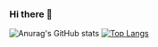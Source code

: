 ### Hi there 👋
![Anurag's GitHub stats](https://github-readme-stats.vercel.app/api?username=weedsx&theme=radical&show_icons=true)
[![Top Langs](https://github-readme-stats.vercel.app/api/top-langs/?username=weedsx)](https://github.com/anuraghazra/github-readme-stats)
<!--
**weedsx/weedsx** is a ✨ _special_ ✨ repository because its `README.md` (this file) appears on your GitHub profile.

Here are some ideas to get you started:

- 🔭 I’m currently working on ...
- 🌱 I’m currently learning ...
- 👯 I’m looking to collaborate on ...
- 🤔 I’m looking for help with ...
- 💬 Ask me about ...
- 📫 How to reach me: ...
- 😄 Pronouns: ...
- ⚡ Fun fact: ...
-->
